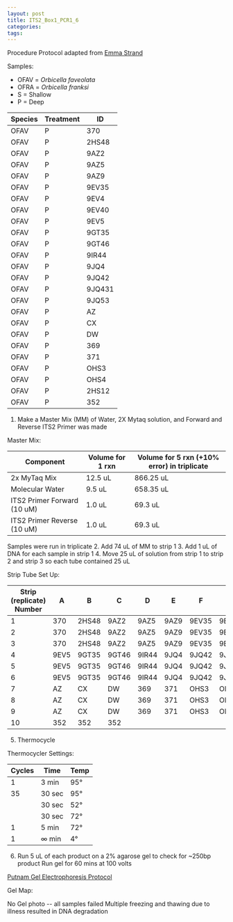 ```yaml
---
layout: post
title: ITS2_Box1_PCR1_6
categories:
tags:
---
```


Procedure
Protocol adapted from [Emma Strand](https://emmastrand.github.io/EmmaStrand_Notebook/16s,-ITS2,-23s-PCR-Protocol-Testing/)

Samples:
- OFAV = *Orbicella faveolata*
- OFRA = *Orbicella franksi*
- S = Shallow
- P = Deep

| Species | Treatment | ID     |
|---------|-----------|--------|
| OFAV    | P         | 370    |
| OFAV    | P         | 2HS48  |
| OFAV    | P         | 9AZ2   |
| OFAV    | P         | 9AZ5   |
| OFAV    | P         | 9AZ9   |
| OFAV    | P         | 9EV35  |
| OFAV    | P         | 9EV4   |
| OFAV    | P         | 9EV40  |
| OFAV    | P         | 9EV5   |
| OFAV    | P         | 9GT35  |
| OFAV    | P         | 9GT46  |
| OFAV    | P         | 9IR44  |
| OFAV    | P         | 9JQ4   |
| OFAV    | P         | 9JQ42  |
| OFAV    | P         | 9JQ431 |
| OFAV    | P         | 9JQ53  |
| OFAV    | P         | AZ     |
| OFAV    | P         | CX     |
| OFAV    | P         | DW     |
| OFAV    | P         | 369    |
| OFAV    | P         | 371    |
| OFAV    | P         | OHS3   |
| OFAV    | P         | OHS4   |
| OFAV    | P         | 2HS12  |
| OFAV    | P         | 352    |

1. Make a Master Mix (MM) of Water, 2X Mytaq solution, and Forward and Reverse ITS2 Primer was made

Master Mix:

| Component                   | Volume for 1 rxn  |  Volume for 5 rxn (+10% error) in triplicate |
|-----------------------------|-------------------|---------------------------------------------|
| 2x MyTaq Mix                | 12.5 uL           | 866.25 uL                                   |
| Molecular Water             | 9.5 uL            | 658.35 uL                                   |
| ITS2 Primer Forward (10 uM) | 1.0 uL            | 69.3 uL                                     |
| ITS2 Primer Reverse (10 uM) | 1.0 uL            | 69.3 uL                                     |

Samples were run in triplicate
2. Add 74 uL of MM to strip 1
3. Add 1 uL of DNA for each sample in strip 1
4. Move 25 uL of solution from strip 1 to strip 2 and strip 3 so each tube contained 25 uL

Strip Tube Set Up:

| Strip (replicate) Number | A    | B     | C     | D     | E    | F     | G      | H     |
|--------------------------|------|-------|-------|-------|------|-------|--------|-------|
| 1                        | 370  | 2HS48 | 9AZ2  | 9AZ5  | 9AZ9 | 9EV35 | 9EV4   | 9EV40 |
| 2                        | 370  | 2HS48 | 9AZ2  | 9AZ5  | 9AZ9 | 9EV35 | 9EV4   | 9EV40 |
| 3                        | 370  | 2HS48 | 9AZ2  | 9AZ5  | 9AZ9 | 9EV35 | 9EV4   | 9EV40 |
| 4                        | 9EV5 | 9GT35 | 9GT46 | 9IR44 | 9JQ4 | 9JQ42 | 9JQ431 | 9JQ53 |
| 5                        | 9EV5 | 9GT35 | 9GT46 | 9IR44 | 9JQ4 | 9JQ42 | 9JQ431 | 9JQ53 |
| 6                        | 9EV5 | 9GT35 | 9GT46 | 9IR44 | 9JQ4 | 9JQ42 | 9JQ431 | 9JQ53 |
| 7                        | AZ   | CX    | DW    | 369   | 371  | OHS3  | OHS4   | 2HS12 |
| 8                        | AZ   | CX    | DW    | 369   | 371  | OHS3  | OHS4   | 2HS12 |
| 9                        | AZ   | CX    | DW    | 369   | 371  | OHS3  | OHS4   | 2HS12 |
| 10                       | 352  | 352   | 352   |

5. Thermocycle

Thermocycler Settings:

| Cycles | Time   | Temp |
|--------|--------|------|
| 1 	   | 3 min  | 95°  |
| 35     | 30 sec | 95°  |
|        | 30 sec | 52°  |
|        | 30 sec | 72°  |
| 1      | 5 min  | 72°  |
| 1      | ∞ min  | 4°   |

6. Run 5 uL of each product on a 2% agarose gel to check for ~250bp product
   Run gel for 60 mins at 100 volts

[Putnam Gel Electrophoresis Protocol](https://emmastrand.github.io/EmmaStrand_Notebook/Gel-Electrophoresis-Protocol/)


Gel Map:

No Gel photo -- all samples failed
Multiple freezing and thawing due to illness resulted in DNA degradation
